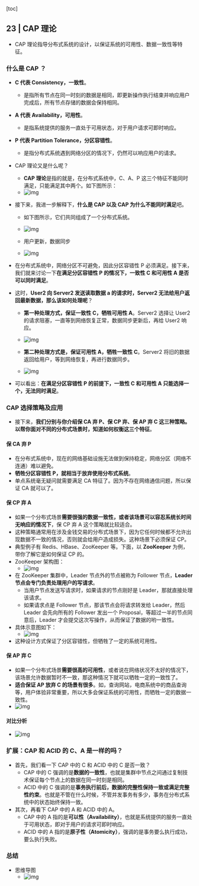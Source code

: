 [toc]

## 23 | CAP 理论

-   CAP 理论指导分布式系统的设计，以保证系统的可用性、数据一致性等特征。

### 什么是 CAP ？

-   **C 代表 Consistency，一致性**。
    -   是指所有节点在同一时刻的数据是相同，即更新操作执行结束并响应用户完成后，所有节点存储的数据会保持相同。
-   **A 代表 Availability，可用性**。
    -   是指系统提供的服务一直处于可用状态，对于用户请求可即时响应。
-   **P 代表 Partition Tolerance，分区容错性**。
    -   是指分布式系统遇到网络分区的情况下，仍然可以响应用户的请求。

-   CAP 理论又是什么呢？

    -   **CAP 理论**是指的就是，在分布式系统中，C、A、P 这三个特征不能同时满足，只能满足其中两个。如下图所示：
    -   ![img](imgs/8544ff09258cea4d6d0c6e01cc2aa2b0.png)

-   接下来，我进一步解释下，**什么是 CAP 以及 CAP 为什么不能同时满足**吧。

    -   如下图所示，它们共同组成了一个分布式系统。
    -   ![img](imgs/b335fa77228eb37d6f3596f9419a05a8.png)

    -   用户更新，数据同步
    -   ![img](imgs/c700058c70793b7dbe721e7f15d574c5.png)

-   在分布式系统中，网络分区不可避免，因此分区容错性 P 必须满足。接下来，我们就来讨论一下**在满足分区容错性 P 的情况下，一致性 C 和可用性 A 是否可以同时满足**。

-   这时，**User2 向 Server2 发送读取数据 a 的请求时，Server2 无法给用户返回最新数据，那么该如何处理呢**？

    -   **第一种处理方式，保证一致性 C，牺牲可用性 A**。Server2 选择让 User2 的请求阻塞，一直等到网络恢复正常，数据同步更新后，再给 User2 响应。
    -   ![img](imgs/6ec73c1d7061afe932f0a850547a854f.png)

    -   **第二种处理方式是，保证可用性 A，牺牲一致性 C**。Server2 将旧的数据返回给用户，等到网络恢复，再进行数据同步。
    -   ![img](imgs/518102b750f1dc43d58256eac9776611.png)

-   可以看出：**在满足分区容错性 P 的前提下，一致性 C 和可用性 A 只能选择一个，无法同时满足**。

### CAP 选择策略及应用

-   接下来，**我们分别与你介绍保 CA 弃 P、保 CP 弃、保 AP 弃 C 这三种策略。以帮你面对不同的分布式场景时，知道如何权衡这三个特征**。

#### 保 CA 弃 P

-   在分布式系统中，现在的网络基础设施无法做到保持稳定，网络分区（网络不连通）难以避免。
-   **牺牲分区容错性 P，就相当于放弃使用分布式系统**。
-   单点系统毫无疑问就需要满足 CA 特征了。因为不存在网络通信问题，所以保证 CA 就可以了。

#### 保 CP 弃 A

-   如果一个分布式场景**需要很强的数据一致性，或者该场景可以容忍系统长时间无响应的情况下**，保 CP 弃 A 这个策略就比较适合。
-   这种策略通常用在涉及金钱交易的分布式场景下，因为它任何时候都不允许出现数据不一致的情况，否则就会给用户造成损失。这种场景下必须保证 CP。
-   典型例子有 Redis、HBase、ZooKeeper 等。下面，以 **ZooKeeper** 为例，带你了解它是如何保证 CP 的。
-   ZooKeeper 架构图：
    -   ![img](imgs/9284b9f7bb413bdb80032866b106d42b.png)
-   在 ZooKeeper 集群中，Leader 节点外的节点被称为 Follower 节点，**Leader 节点会专门负责处理用户的写请求**。
    -   当用户节点发送写请求时，如果请求的节点刚好是 Leader，那就直接处理该请求。
    -   如果请求点是 Follower 节点，那该节点会将请求转发给 Leader，然后 Leader 会先向所有的 Follower 发出一个 Proposal，等超过一半的节点同意后，Leader 才会提交这次写操作，从而保证了数据的哟一致性。
-   具体示意图如下：
    -   ![img](imgs/ef48459152db9be2db80dc3e9e6b92fb.png)
-   这种设计方式保证了分区容错性，但牺牲了一定的系统可用性。

#### 保 AP 弃 C

-   如果一个分布式场景**需要很高的可用性**，或者说在网络状况不太好的情况下，该场景允许数据暂时不一致，那这种情况下就可以牺牲一定的一致性了。
-   **适合保证 AP 放弃 C 的场景有很多**。如，查询网站，电商系统中的商品查询等，用户体验非常重要，所以大多会保证系统的可用性，而牺牲一定的数据一致性。
-   ![img](imgs/45a06d5dae3b859011bfc77b27bde290.png)

#### 对比分析

-   ![img](imgs/1b961be4510d86f52eb1c4d60c40d945.jpg)

### 扩展：CAP 和 ACID 的 C、A 是一样的吗？

-   首先，我们看一下 CAP 中的 C 和 ACID 中的 C 是否一致？
    -   CAP 中的 C 强调的是**数据的一致性**，也就是集群中节点之间通过复制技术保证每个节点上的数据在同一时刻是相同。
    -   ACID 中的 C 强调的是**事务执行前后，数据的完整性保持一致或满足完整性约束**。也就是不管在什么时候，不管并发事务有多少，事务在分布式系统中的状态始终保持一致。
-   其次，再看下 CAP 中的 A 和 ACID 中的 A。
    -   CAP 中的 A 指的是**可以性（Availability）**，也就是系统提供的服务一直处于可用状态，即对于用户的请求可即时响应。
    -   ACID 中的 A 指的是**原子性（Atomicity）**，强调的是事务要么执行成功，要么执行失败。

### 总结

-   思维导图
    -   ![img](imgs/7986206234a8f0477cfe0cd7b639db66.png)

